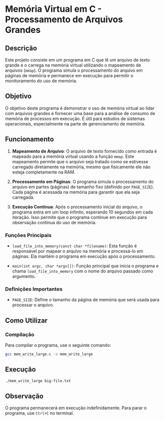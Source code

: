 # Memória Virtual em C - Processamento de Arquivos Grandes

## Descrição

Este projeto consiste em um programa em C que lê um arquivo de texto grande e o carrega na memória virtual utilizando o mapeamento de arquivos (`mmap`). O programa simula o processamento do arquivo em páginas de memória e permanece em execução para permitir o monitoramento do uso de memória.

## Objetivo

O objetivo deste programa é demonstrar o uso de memória virtual ao lidar com arquivos grandes e fornecer uma base para a análise de consumo de memória de processos em execução. É útil para estudos de sistemas operacionais, especialmente na parte de gerenciamento de memória.

## Funcionamento

1. **Mapeamento de Arquivo**: O arquivo de texto fornecido como entrada é mapeado para a memória virtual usando a função `mmap`. Este mapeamento permite que o arquivo seja tratado como se estivesse carregado diretamente na memória, mesmo que fisicamente ele não esteja completamente na RAM.

2. **Processamento em Páginas**: O programa simula o processamento do arquivo em partes (páginas) de tamanho fixo (definido por `PAGE_SIZE`). Cada página é acessada na memória para garantir que ela seja carregada.

3. **Execução Contínua**: Após o processamento inicial do arquivo, o programa entra em um loop infinito, esperando 10 segundos em cada iteração. Isso permite que o programa continue em execução para observação contínua do uso de memória.


### Funções Principais

- `load_file_into_memory(const char *filename)`: Esta função é responsável por mapear o arquivo na memória e processá-lo em páginas. Ela mantém o programa em execução após o processamento.

- `main(int argc, char *argv[])`: Função principal que inicia o programa e chama `load_file_into_memory` com o nome do arquivo passado como argumento.

### Definições Importantes

- `PAGE_SIZE`: Define o tamanho da página de memória que será usada para processar o arquivo.

## Como Utilizar

### Compilação

Para compilar o programa, use o seguinte comando:

```bash
gcc mem_write_large.c -o mem_write_large
```

## Execução

```bash
./mem_write_large big-file.txt
```

## Observação

O programa permanecerá em execução indefinidamente. Para parar o programa, use `Ctrl+C` no terminal.




